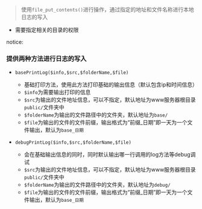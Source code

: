 > 使用`file_put_contents()`进行操作，通过指定的地址和文件名称进行本地日志的写入

- 需要指定相关的目录的权限

notice:
### 提供两种方法进行日志的写入
- `basePrintLog($info,$src,$folderName,$file)`
    - 基础打印方法，使用此方法打印基础的输出信息（默认包含ip和时间信息）
    - `$info`为需要输出打印的信息
    - `$src`为输出的文件地址信息，可以不指定，默认地址为www服务器根目录`public/`文件夹中
    - `$folderName`为输出的文件路径中的文件夹，默认地址为`base/`
    - `$file`为输出的文件的文件前缀，输出格式为“前缀_日期”即一天为一个文件输出，默认为`base_日期`

- `debugPrintLog($info,$src,$folderName,$file)`
    - 会在基础输出信息的同时，同时默认输出哪一行调用的log方法等debug调试
    - `$src`为输出的文件地址信息，可以不指定，默认地址为www服务器根目录`public/`文件夹中
    - `$folderName`为输出的文件路径中的文件夹，默认地址为`debug/`
    - `$file`为输出的文件的文件前缀，输出格式为“前缀_日期”即一天为一个文件输出，默认为`base_日期`
